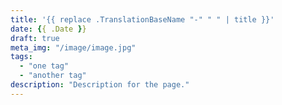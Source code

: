 ```yaml
---
title: '{{ replace .TranslationBaseName "-" " " | title }}'
date: {{ .Date }}
draft: true
meta_img: "/image/image.jpg"
tags:
  - "one tag"
  - "another tag"
description: "Description for the page."
---
```

